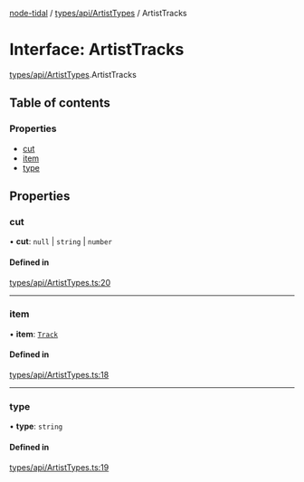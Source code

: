 [node-tidal](../README.md) / [types/api/ArtistTypes](../modules/types_api_ArtistTypes.md) / ArtistTracks

# Interface: ArtistTracks

[types/api/ArtistTypes](../modules/types_api_ArtistTypes.md).ArtistTracks

## Table of contents

### Properties

- [cut](types_api_ArtistTypes.ArtistTracks.md#cut)
- [item](types_api_ArtistTypes.ArtistTracks.md#item)
- [type](types_api_ArtistTypes.ArtistTracks.md#type)

## Properties

### cut

• **cut**: ``null`` \| `string` \| `number`

#### Defined in

[types/api/ArtistTypes.ts:20](https://github.com/Mawco/node-tidal/blob/7ca31f3/src/types/api/ArtistTypes.ts#L20)

___

### item

• **item**: [`Track`](types_api_TrackTypes.Track.md)

#### Defined in

[types/api/ArtistTypes.ts:18](https://github.com/Mawco/node-tidal/blob/7ca31f3/src/types/api/ArtistTypes.ts#L18)

___

### type

• **type**: `string`

#### Defined in

[types/api/ArtistTypes.ts:19](https://github.com/Mawco/node-tidal/blob/7ca31f3/src/types/api/ArtistTypes.ts#L19)
